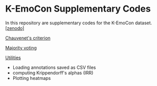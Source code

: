 # K-EmoCon Supplementary Codes
In this repository are supplementary codes for the K-EmoCon dataset. [[zenodo]](https://doi.org/10.5281/zenodo.3762962)

[Chauvenet's criterion](https://github.com/Kaist-ICLab/K-EmoCon_SupplementaryCodes/blob/master/chauvenet.py)

[Majority voting](https://github.com/Kaist-ICLab/K-EmoCon_SupplementaryCodes/blob/master/vote_majority.py)

[Utilities](https://github.com/Kaist-ICLab/K-EmoCon_SupplementaryCodes/blob/master/utils.py)
* Loading annotations saved as CSV files
* computing Krippendorff's alphas (IRR)
* Plotting heatmaps
